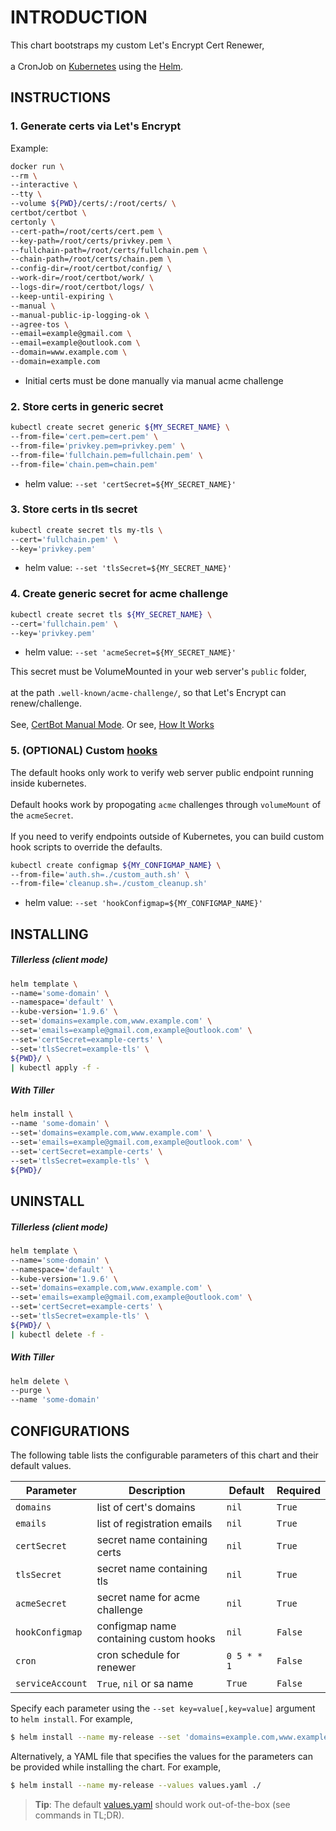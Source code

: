 # INTRODUCTION
This chart bootstraps my custom Let's Encrypt Cert Renewer, <br></br>
a CronJob on [Kubernetes](http://kubernetes.io) using the [Helm](https://helm.sh).

## INSTRUCTIONS
### 1. Generate certs via Let's Encrypt
Example:
```bash
docker run \
--rm \
--interactive \
--tty \
--volume ${PWD}/certs/:/root/certs/ \
certbot/certbot \
certonly \
--cert-path=/root/certs/cert.pem \
--key-path=/root/certs/privkey.pem \
--fullchain-path=/root/certs/fullchain.pem \
--chain-path=/root/certs/chain.pem \
--config-dir=/root/certbot/config/ \
--work-dir=/root/certbot/work/ \
--logs-dir=/root/certbot/logs/ \
--keep-until-expiring \
--manual \
--manual-public-ip-logging-ok \
--agree-tos \
--email=example@gmail.com \
--email=example@outlook.com \
--domain=www.example.com \
--domain=example.com
```
* Initial certs must be done manually via manual acme challenge

### 2. Store certs in generic secret
```bash
kubectl create secret generic ${MY_SECRET_NAME} \
--from-file='cert.pem=cert.pem' \
--from-file='privkey.pem=privkey.pem' \
--from-file='fullchain.pem=fullchain.pem' \
--from-file='chain.pem=chain.pem'
```
* helm value: `--set 'certSecret=${MY_SECRET_NAME}'`

### 3. Store certs in tls secret
```bash
kubectl create secret tls my-tls \
--cert='fullchain.pem' \
--key='privkey.pem'
```
* helm value: `--set 'tlsSecret=${MY_SECRET_NAME}'`

### 4. Create generic secret for acme challenge
```bash
kubectl create secret tls ${MY_SECRET_NAME} \
--cert='fullchain.pem' \
--key='privkey.pem'
```
* helm value: `--set 'acmeSecret=${MY_SECRET_NAME}'`

This secret must be VolumeMounted in your web server's `public` folder,<br></br>
at the path `.well-known/acme-challenge/`, so that Let's Encrypt can renew/challenge.<br></br>
See, [CertBot Manual Mode](https://certbot.eff.org/docs/using.html#manual).
Or see, [How It Works](https://letsencrypt.org/how-it-works/)

### 5. (OPTIONAL) Custom [hooks](https://certbot.eff.org/docs/using.html#pre-and-post-validation-hooks)
The default hooks only work to verify web server public endpoint running inside kubernetes.<br></br>
Default hooks work by propogating `acme` challenges through `volumeMount` of the `acmeSecret`.<br></br>
If you need to verify endpoints outside of Kubernetes, you can build custom hook scripts to override the defaults.
```bash
kubectl create configmap ${MY_CONFIGMAP_NAME} \
--from-file='auth.sh=./custom_auth.sh' \
--from-file='cleanup.sh=./custom_cleanup.sh'
```
* helm value: `--set 'hookConfigmap=${MY_CONFIGMAP_NAME}'`

## INSTALLING
##### Tillerless (client mode)
```bash
helm template \
--name='some-domain' \
--namespace='default' \
--kube-version='1.9.6' \
--set='domains=example.com,www.example.com' \
--set='emails=example@gmail.com,example@outlook.com' \
--set='certSecret=example-certs' \
--set='tlsSecret=example-tls' \
${PWD}/ \
| kubectl apply -f -
```
##### With Tiller
```bash
helm install \
--name 'some-domain' \
--set='domains=example.com,www.example.com' \
--set='emails=example@gmail.com,example@outlook.com' \
--set='certSecret=example-certs' \
--set='tlsSecret=example-tls' \
${PWD}/
```
## UNINSTALL
##### Tillerless (client mode)
```bash
helm template \
--name='some-domain' \
--namespace='default' \
--kube-version='1.9.6' \
--set='domains=example.com,www.example.com' \
--set='emails=example@gmail.com,example@outlook.com' \
--set='certSecret=example-certs' \
--set='tlsSecret=example-tls' \
${PWD}/ \
| kubectl delete -f -
```
##### With Tiller
```bash
helm delete \
--purge \
--name 'some-domain'
```

## CONFIGURATIONS
The following table lists the configurable parameters of this chart and their default values.

| Parameter | Description | Default | Required |
| --------- | ----------- | ------- | -------- |
| `domains` | list of cert's domains | `nil` | `True` |
| `emails` | list of registration emails | `nil` | `True` |
| `certSecret` | secret name containing certs | `nil` | `True` |
| `tlsSecret` | secret name containing tls | `nil` | `True` |
| `acmeSecret` | secret name for acme challenge | `nil` | `True` |
| `hookConfigmap` | configmap name containing custom hooks | `nil` | `False` |
| `cron` | cron schedule for renewer | `0 5 * * 1` | `False` |
| `serviceAccount` | `True`, `nil` or sa name | `True` | `False` |

Specify each parameter using the `--set key=value[,key=value]` argument to `helm install`. For example,
```bash
$ helm install --name my-release --set 'domains=example.com,www.example.com' ./
```
Alternatively, a YAML file that specifies the values for the parameters can be provided while installing the chart. For example,
```bash
$ helm install --name my-release --values values.yaml ./
```
> **Tip**: The default [values.yaml](values.yaml) should work out-of-the-box (see commands in TL;DR).